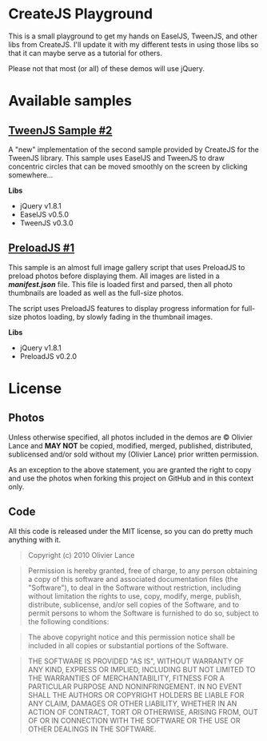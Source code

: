 CreateJS Playground
===================

This is a small playground to get my hands on EaselJS, TweenJS, and other libs from CreateJS.
I'll update it with my different tests in using those libs so that it can maybe serve as a tutorial for others.

Please not that most (or all) of these demos will use jQuery.

Available samples
=================

[TweenJS Sample #2](public/demos/tweenjs-sample2)
-------------------------------------------------
A "new" implementation of the second sample provided by CreateJS for the TweenJS library. This sample uses EaselJS and
TweenJS to draw concentric circles that can be moved smoothly on the screen by clicking somewhere... 

**Libs**

  * jQuery v1.8.1
  * EaselJS v0.5.0
  * TweenJS v0.3.0


[PreloadJS #1](public/demos/preloadjs-1)
----------------------------------------
This sample is an almost full image gallery script that uses PreloadJS to preload photos before displaying them.
All images are listed in a ***manifest.json*** file. This file is loaded first and parsed, then all photo thumbnails are
loaded as well as the full-size photos.

The script uses PreloadJS features to display progress information for full-size photos loading, by slowly fading in the
thumbnail images.  

**Libs**

  * jQuery v1.8.1
  * PreloadJS v0.2.0


License
========

Photos
------
Unless otherwise specified, all photos included in the demos are © Olivier Lance and **MAY NOT** be copied, modified, 
merged, published, distributed, sublicensed and/or sold without my (Olivier Lance) prior written permission.

As an exception to the above statement, you are granted the right to copy and use the photos when forking this project 
on GitHub and in this context only.  

Code
----

All this code is released under the MIT license, so you can do pretty much anything with it.

> Copyright (c) 2010 Olivier Lance

> Permission is hereby granted, free of charge, to any person obtaining
a copy of this software and associated documentation files (the
"Software"), to deal in the Software without restriction, including
without limitation the rights to use, copy, modify, merge, publish,
distribute, sublicense, and/or sell copies of the Software, and to
permit persons to whom the Software is furnished to do so, subject to
the following conditions:

> The above copyright notice and this permission notice shall be
included in all copies or substantial portions of the Software.

> THE SOFTWARE IS PROVIDED "AS IS", WITHOUT WARRANTY OF ANY KIND,
EXPRESS OR IMPLIED, INCLUDING BUT NOT LIMITED TO THE WARRANTIES OF
MERCHANTABILITY, FITNESS FOR A PARTICULAR PURPOSE AND
NONINFRINGEMENT. IN NO EVENT SHALL THE AUTHORS OR COPYRIGHT HOLDERS BE
LIABLE FOR ANY CLAIM, DAMAGES OR OTHER LIABILITY, WHETHER IN AN ACTION
OF CONTRACT, TORT OR OTHERWISE, ARISING FROM, OUT OF OR IN CONNECTION
WITH THE SOFTWARE OR THE USE OR OTHER DEALINGS IN THE SOFTWARE.
